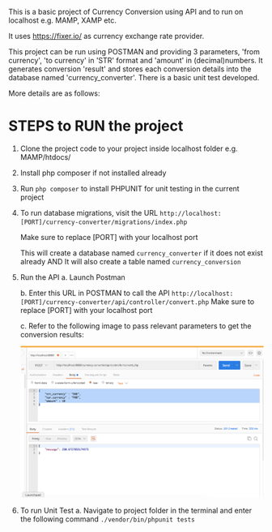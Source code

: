 This is a basic project of Currency Conversion using API and to run on localhost e.g. MAMP, XAMP etc. 

It uses https://fixer.io/ as  currency exchange rate provider. 

This project can be run using POSTMAN and providing 3 parameters, 'from currency', 'to currency' in 'STR' format and 'amount' in (decimal)numbers. It generates conversion 'result' and stores each conversion details into the database named 'currency_converter'. There is a basic unit test developed.

More details are as follows:

# STEPS to RUN the project

1. Clone the project code to your project inside localhost folder e.g. MAMP/htdocs/

2. Install php composer if not installed already

3. Run `php composer` to install PHPUNIT for unit testing in the current project

4. To run database migrations,
   visit the URL `http://localhost:[PORT]/currency-converter/migrations/index.php`

   Make sure to replace [PORT] with your localhost port

   This will create a database named `currency_converter` if it does not exist already AND
   It will also create a table named `currency_conversion`

5. Run the API
   a. Launch Postman

   b. Enter this URL in POSTMAN to call the API
   `http://localhost:[PORT]/currency-converter/api/controller/convert.php`
   Make sure to replace [PORT] with your localhost port

   c. Refer to the following image to pass relevant parameters to get the conversion results:
   
   ![alt text](https://github.com/fakhirabano/currency-converter/blob/master/blob/postman_screenshot.jpg?raw=true)

6. To run Unit Test
   a. Navigate to project folder in the terminal and enter the following command
   `./vendor/bin/phpunit tests`
